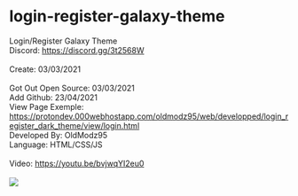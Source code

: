 # login-register-galaxy-theme
Login/Register Galaxy Theme
<br>
Discord: https://discord.gg/3t2568W
<br>
<br>
Create: 03/03/2021  
<br>
Got Out Open Source: 03/03/2021
<br>
Add Github: 23/04/2021
<br>
View Page Exemple: https://protondev.000webhostapp.com/oldmodz95/web/developped/login_register_dark_theme/view/login.html
<br>
Developed By: OldModz95
<br>
Language: HTML/CSS/JS
<br>
<br>
Video: https://youtu.be/bvjwqYI2eu0
<br>
<br>
<img src="https://i.imgur.com/Kp5YLrz.jpg">


